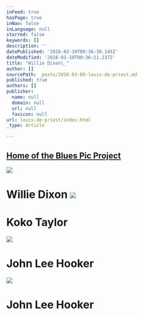 ```yaml
---
inFeed: true
hasPage: true
inNav: false
inLanguage: null
starred: false
keywords: []
description: ''
datePublished: '2016-03-10T00:36:30.145Z'
dateModified: '2016-03-10T00:36:21.237Z'
title: "Willie Dixon\_"
author: []
sourcePath: _posts/2016-03-09-louis-de-priest.md
published: true
authors: []
publisher:
  name: null
  domain: null
  url: null
  favicon: null
url: louis-de-priest/index.html
_type: Article

---
```

## [Home of the Blues Pic Project][0]
![](https://the-grid-user-content.s3-us-west-2.amazonaws.com/83e9962b-50d5-4deb-b8a7-5fce20b608d6.jpg)

# Willie Dixon ![](https://the-grid-user-content.s3-us-west-2.amazonaws.com/d921b2c4-70fd-43c0-8b65-9e2f18edf088.jpg)

# Koko Taylor
![](https://the-grid-user-content.s3-us-west-2.amazonaws.com/0e098d64-99ca-493d-bf98-262fea7c6dfb.jpg)

# John Lee Hooker
![](https://the-grid-user-content.s3-us-west-2.amazonaws.com/5dbb8c3d-277d-4def-91b6-39a686b477ab.jpg)

# John Lee Hooker

[0]: null